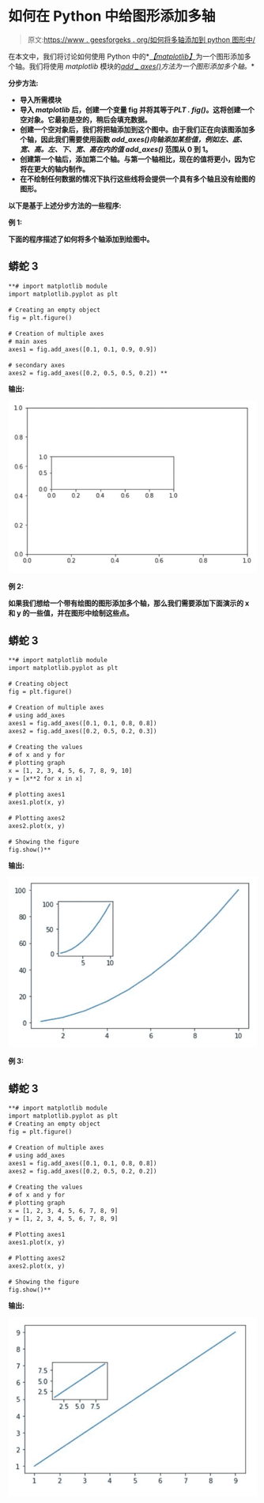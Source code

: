 # 如何在 Python 中给图形添加多轴

> 原文:[https://www . geesforgeks . org/如何将多轴添加到 python 图形中/](https://www.geeksforgeeks.org/how-to-add-multiple-axes-to-a-figure-in-python/)

在本文中，我们将讨论如何使用 Python 中的*[*【matplotlib】*](https://www.geeksforgeeks.org/python-introduction-matplotlib/)为一个图形添加多个轴。我们将使用 *matplotlib* 模块的[*add _ axes()*](https://www.geeksforgeeks.org/matplotlib-figure-figure-add_axes-in-python/)*方法为一个图形添加多个轴。**

****分步方法:****

*   **导入所需模块**
*   **导入 *matplotlib* 后，创建一个变量 fig 并将其等于*PLT . fig()*。这将创建一个空对象。它最初是空的，稍后会填充数据。**
*   **创建一个空对象后，我们将把轴添加到这个图中。由于我们正在向该图添加多个轴，因此我们需要使用函数 *add_axes()向轴添加某些值，例如左、底、宽、高。*左、下、宽、高在*内的值 add_axes()* 范围从 0 到 1。**
*   **创建第一个轴后，添加第二个轴。与第一个轴相比，现在的值将更小，因为它将在更大的轴内制作。**
*   **在不绘制任何数据的情况下执行这些线将会提供一个具有多个轴且没有绘图的图形。**

****以下是基于上述分步方法的一些程序:****

****例 1:****

**下面的程序描述了如何将多个轴添加到绘图中。**

## **蟒蛇 3**

```
**# import matplotlib module
import matplotlib.pyplot as plt

# Creating an empty object
fig = plt.figure()

# Creation of multiple axes
# main axes
axes1 = fig.add_axes([0.1, 0.1, 0.9, 0.9]) 

# secondary axes
axes2 = fig.add_axes([0.2, 0.5, 0.5, 0.2]) **
```

****输出:****

**![](img/11104a462a56af1b89621ab4f6c3bbb7.png)**

****例 2:****

**如果我们想给一个带有绘图的图形添加多个轴，那么我们需要添加下面演示的 x 和 y 的一些值，并在图形中绘制这些点。**

## **蟒蛇 3**

```
**# import matplotlib module
import matplotlib.pyplot as plt

# Creating object
fig = plt.figure()

# Creation of multiple axes
# using add_axes
axes1 = fig.add_axes([0.1, 0.1, 0.8, 0.8])
axes2 = fig.add_axes([0.2, 0.5, 0.2, 0.3])

# Creating the values
# of x and y for
# plotting graph
x = [1, 2, 3, 4, 5, 6, 7, 8, 9, 10]
y = [x**2 for x in x]

# plotting axes1
axes1.plot(x, y)

# Plotting axes2
axes2.plot(x, y)

# Showing the figure
fig.show()**
```

****输出:****

**![](img/4841d44cda37ed183e33fc5cb00c98cc.png)**

****例 3:****

## **蟒蛇 3**

```
**# import matplotlib module
import matplotlib.pyplot as plt
# Creating an empty object
fig = plt.figure()

# Creation of multiple axes
# using add_axes
axes1 = fig.add_axes([0.1, 0.1, 0.8, 0.8])
axes2 = fig.add_axes([0.2, 0.5, 0.2, 0.2])

# Creating the values
# of x and y for
# plotting graph
x = [1, 2, 3, 4, 5, 6, 7, 8, 9]
y = [1, 2, 3, 4, 5, 6, 7, 8, 9]

# Plotting axes1
axes1.plot(x, y)

# Plotting axes2
axes2.plot(x, y)

# Showing the figure
fig.show()**
```

****输出:****

**![](img/6cb0076f405c54dfab5ed1b4c14497b8.png)**